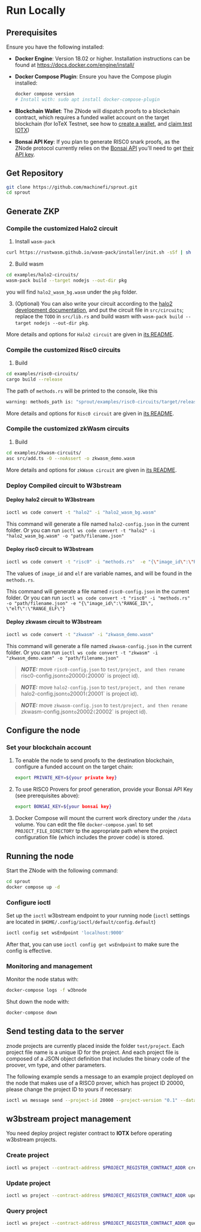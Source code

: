 # Run Locally

## Prerequisites

Ensure you have the following installed:

- **Docker Engine**: Version 18.02 or higher. Installation instructions can be found at https://docs.docker.com/engine/install/

- **Docker Compose Plugin**: Ensure you have the Compose plugin installed:

  ```bash
  docker compose version
  # Install with: sudo apt install docker-compose-plugin
  ```

- **Blockchain Wallet**: The ZNode will dispatch proofs to a blockchain contract, which requires a funded wallet account on the target blockchain (for IoTeX Testnet, see how to [create a wallet](https://docs.iotex.io/the-iotex-stack/wallets/metamask), and [claim test IOTX](https://docs.iotex.io/the-iotex-stack/iotx-faucets/testnet-tokens#the-iotex-developer-portal))

- **Bonsai API Key**: If you plan to generate RISC0 snark proofs, as the ZNode protocol currently relies on the [Bonsai API](https://dev.risczero.com/api/bonsai/) you'll need to get [their API key](https://docs.google.com/forms/d/e/1FAIpQLSf9mu18V65862GS4PLYd7tFTEKrl90J5GTyzw_d14ASxrruFQ/viewform).

## Get Repository
```bash
git clone https://github.com/machinefi/sprout.git
cd sprout
```

## Generate ZKP

### Compile the customized Halo2 circuit

1. Install `wasm-pack`
```bash
curl https://rustwasm.github.io/wasm-pack/installer/init.sh -sSf | sh
```

2. Build wasm

```bash
cd examples/halo2-circuits/
wasm-pack build --target nodejs --out-dir pkg
```

you will find `halo2_wasm_bg.wasm` under the `pkg` folder.

3. (Optional) You can also write your circuit according to the [halo2 development documentation](https://zcash.github.io/halo2/user/simple-example.html), and put the circuit file in `src/circuits`; replace the `TODO` in `src/lib.rs` and build wasm with `wasm-pack build --target nodejs --out-dir pkg`.

More details and options for `Halo2 circuit` are given in [its README](./examples/halo2-circuits/README.md).

### Compile the customized Risc0 circuits

1. Build

```bash
cd examples/risc0-circuits/
cargo build --release
```

The path of `methods.rs` will be printed to the console, like this  

```bash
warning: methods_path is: "sprout/examples/risc0-circuits/target/release/build/risc0-circuits-5efc4ff59af940ab/out/methods.rs"
```

More details and options for `Risc0 circuit` are given in [its README](./examples/risc0-circuits/README.md).

### Compile the customized zkWasm circuits

1. Build

```bash
cd examples/zkwasm-circuits/
asc src/add.ts -O --noAssert -o zkwasm_demo.wasm
```

More details and options for `zkWasm circuit` are given in [its README](./examples/zkwasm-circuits/README.md).


### Deploy Compiled circuit to W3bstream

#### Deploy halo2 circuit to W3bstream

```bash
ioctl ws code convert -t "halo2" -i "halo2_wasm_bg.wasm"
```

This command will generate a file named `halo2-config.json` in the current folder.
Or you can run `ioctl ws code convert -t "halo2" -i "halo2_wasm_bg.wasm" -o "path/filename.json"`

#### Deploy risc0 circuit to W3bstream

```bash
ioctl ws code convert -t "risc0" -i "methods.rs"  -e "{\"image_id\":\"RANGE_ID\", \"elf\":\"RANGE_ELF\"}"
```
The values of `image_id` and `elf` are variable names, and will be found in the `methods.rs`.

This command will generate a file named `risc0-config.json` in the current folder.
Or you can run `ioctl ws code convert -t "risc0" -i "methods.rs" -o "path/filename.json" -e "{\"image_id\":\"RANGE_ID\", \"elf\":\"RANGE_ELF\"}`

#### Deploy zkwasm circuit to W3bstream

```bash
ioctl ws code convert -t "zkwasm" -i "zkwasm_demo.wasm"
```

This command will generate a file named `zkwasm-config.json` in the current folder.
Or you can run `ioctl ws code convert -t "zkwasm" -i "zkwasm_demo.wasm" -o "path/filename.json"`


> **_NOTE:_**
> move `risc0-config.json` to `test/project, and then rename `risc0-config.json` to `20000`(`20000` is project id).  

> **_NOTE:_**
> move `halo2-config.json` to `test/project, and then rename `halo2-config.json` to `20001`(`20001` is project id).

> **_NOTE:_**
> move `zkwasm-config.json` to `test/project, and then rename `zkwasm-config.json` to `20002`(`20002` is project id).

## Configure the node

### Set your blockchain account

1. To enable the node to send proofs to the destination blockchain, configure a funded account on the target chain:

    ```bash
    export PRIVATE_KEY=${your private key}
    ```

2. To use RISC0 Provers for proof generation, provide your Bonsai API Key (see prerequisites above):

    ```bash
    export BONSAI_KEY=${your bonsai key}
    ```

3. Docker Compose will mount the current work directory under the `/data` volume. You can edit the file `docker-compose.yaml` to set `PROJECT_FILE_DIRECTORY` tp the appropriate path where the project configuration file (which includes the prover code) is stored.

## Running the node

Start the ZNode with the following command:

```bash
cd sprout
docker compose up -d
```
### Configure ioctl

Set up the `ioctl` w3bstream endpoint to your running node (`ioctl` settings are located in `$HOME/.config/ioctl/default/config.default`)

```bash
ioctl config set wsEndpoint 'localhost:9000'
```

After that, you can use ```ioctl config get wsEndpoint``` to make sure the config is effective.

### Monitoring and management

Monitor the node status with:

```bash
docker-compose logs -f w3bnode
```

Shut down the node with:

```bash
docker-compose down
```

## Send testing data to the server

znode projects are currently placed inside the folder `test/project`. Each project file name is a unique ID for the project. And each project file is composed of a JSON object definition that includes the binary code of the proover, vm type, and other parameters.

The following example sends a message to an example project deployed on the node that makes use of a RISC0 prover, which has project ID 20000, please change the project ID to yours if necessary:

```bash
ioctl ws message send --project-id 20000 --project-version "0.1" --data "{\"private_input\":\"14\", \"public_input\":\"3,34\", \"receipt_type\":\"Snark\"}"
```

## w3bstream project management

You need deploy project register contract to **IOTX** before operating w3bstream projects.

### Create project

```sh
ioctl ws project --contract-address $PROJECT_REGISTER_CONTRACT_ADDR create --project-uri $PROJECT_URI --project-hash $PROJECT_HASH ## the project id will be retrieved. 
```

### Update project

```sh
ioctl ws project --contract-address $PROJECT_REGISTER_CONTRACT_ADDR update --project-id $PROJECT_ID --project-uri $PROJECT_URI --project-hash $PROJECT_HASH
```

### Query project

```sh
ioctl ws project --contract-address $PROJECT_REGISTER_CONTRACT_ADDR query --project-id $PROJECT_ID
```
